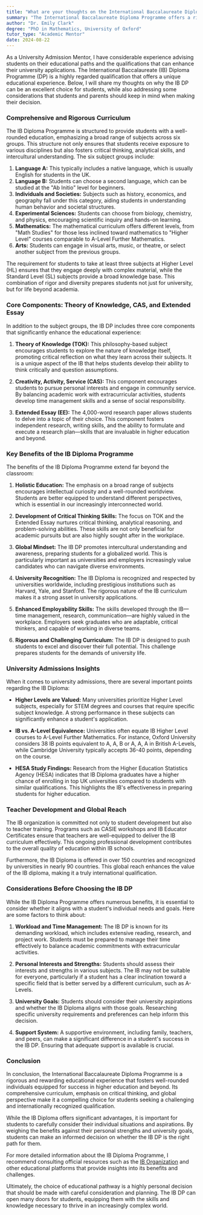 ```yaml
---
title: "What are your thoughts on the International Baccalaureate Diploma Programme?"
summary: "The International Baccalaureate Diploma Programme offers a rigorous curriculum that enhances university applications and provides a unique educational experience."
author: "Dr. Emily Clark"
degree: "PhD in Mathematics, University of Oxford"
tutor_type: "Academic Mentor"
date: 2024-08-22
---
```


As a University Admission Mentor, I have considerable experience advising students on their educational paths and the qualifications that can enhance their university applications. The International Baccalaureate (IB) Diploma Programme (DP) is a highly regarded qualification that offers a unique educational experience. Below, I will share my thoughts on why the IB DP can be an excellent choice for students, while also addressing some considerations that students and parents should keep in mind when making their decision.

### Comprehensive and Rigorous Curriculum

The IB Diploma Programme is structured to provide students with a well-rounded education, emphasizing a broad range of subjects across six groups. This structure not only ensures that students receive exposure to various disciplines but also fosters critical thinking, analytical skills, and intercultural understanding. The six subject groups include:

1. **Language A:** This typically includes a native language, which is usually English for students in the UK.
2. **Language B:** Students can choose a second language, which can be studied at the "Ab Initio" level for beginners.
3. **Individuals and Societies:** Subjects such as history, economics, and geography fall under this category, aiding students in understanding human behavior and societal structures.
4. **Experimental Sciences:** Students can choose from biology, chemistry, and physics, encouraging scientific inquiry and hands-on learning.
5. **Mathematics:** The mathematical curriculum offers different levels, from "Math Studies" for those less inclined toward mathematics to "Higher Level" courses comparable to A-Level Further Mathematics.
6. **Arts:** Students can engage in visual arts, music, or theatre, or select another subject from the previous groups.

The requirement for students to take at least three subjects at Higher Level (HL) ensures that they engage deeply with complex material, while the Standard Level (SL) subjects provide a broad knowledge base. This combination of rigor and diversity prepares students not just for university, but for life beyond academia.

### Core Components: Theory of Knowledge, CAS, and Extended Essay

In addition to the subject groups, the IB DP includes three core components that significantly enhance the educational experience:

1. **Theory of Knowledge (TOK):** This philosophy-based subject encourages students to explore the nature of knowledge itself, promoting critical reflection on what they learn across their subjects. It is a unique aspect of the IB that helps students develop their ability to think critically and question assumptions.

2. **Creativity, Activity, Service (CAS):** This component encourages students to pursue personal interests and engage in community service. By balancing academic work with extracurricular activities, students develop time management skills and a sense of social responsibility.

3. **Extended Essay (EE):** The 4,000-word research paper allows students to delve into a topic of their choice. This component fosters independent research, writing skills, and the ability to formulate and execute a research plan—skills that are invaluable in higher education and beyond.

### Key Benefits of the IB Diploma Programme

The benefits of the IB Diploma Programme extend far beyond the classroom:

1. **Holistic Education:** The emphasis on a broad range of subjects encourages intellectual curiosity and a well-rounded worldview. Students are better equipped to understand different perspectives, which is essential in our increasingly interconnected world.

2. **Development of Critical Thinking Skills:** The focus on TOK and the Extended Essay nurtures critical thinking, analytical reasoning, and problem-solving abilities. These skills are not only beneficial for academic pursuits but are also highly sought after in the workplace.

3. **Global Mindset:** The IB DP promotes intercultural understanding and awareness, preparing students for a globalized world. This is particularly important as universities and employers increasingly value candidates who can navigate diverse environments.

4. **University Recognition:** The IB Diploma is recognized and respected by universities worldwide, including prestigious institutions such as Harvard, Yale, and Stanford. The rigorous nature of the IB curriculum makes it a strong asset in university applications.

5. **Enhanced Employability Skills:** The skills developed through the IB—time management, research, communication—are highly valued in the workplace. Employers seek graduates who are adaptable, critical thinkers, and capable of working in diverse teams.

6. **Rigorous and Challenging Curriculum:** The IB DP is designed to push students to excel and discover their full potential. This challenge prepares students for the demands of university life.

### University Admissions Insights

When it comes to university admissions, there are several important points regarding the IB Diploma:

- **Higher Levels are Valued:** Many universities prioritize Higher Level subjects, especially for STEM degrees and courses that require specific subject knowledge. A strong performance in these subjects can significantly enhance a student's application.

- **IB vs. A-Level Equivalence:** Universities often equate IB Higher Level courses to A-Level Further Mathematics. For instance, Oxford University considers 38 IB points equivalent to A, A, B or A, A, A in British A-Levels, while Cambridge University typically accepts 36-40 points, depending on the course.

- **HESA Study Findings:** Research from the Higher Education Statistics Agency (HESA) indicates that IB Diploma graduates have a higher chance of enrolling in top UK universities compared to students with similar qualifications. This highlights the IB's effectiveness in preparing students for higher education.

### Teacher Development and Global Reach

The IB organization is committed not only to student development but also to teacher training. Programs such as CASIE workshops and IB Educator Certificates ensure that teachers are well-equipped to deliver the IB curriculum effectively. This ongoing professional development contributes to the overall quality of education within IB schools.

Furthermore, the IB Diploma is offered in over 150 countries and recognized by universities in nearly 90 countries. This global reach enhances the value of the IB diploma, making it a truly international qualification.

### Considerations Before Choosing the IB DP

While the IB Diploma Programme offers numerous benefits, it is essential to consider whether it aligns with a student's individual needs and goals. Here are some factors to think about:

1. **Workload and Time Management:** The IB DP is known for its demanding workload, which includes extensive reading, research, and project work. Students must be prepared to manage their time effectively to balance academic commitments with extracurricular activities.

2. **Personal Interests and Strengths:** Students should assess their interests and strengths in various subjects. The IB may not be suitable for everyone, particularly if a student has a clear inclination toward a specific field that is better served by a different curriculum, such as A-Levels.

3. **University Goals:** Students should consider their university aspirations and whether the IB Diploma aligns with those goals. Researching specific university requirements and preferences can help inform this decision.

4. **Support System:** A supportive environment, including family, teachers, and peers, can make a significant difference in a student's success in the IB DP. Ensuring that adequate support is available is crucial.

### Conclusion

In conclusion, the International Baccalaureate Diploma Programme is a rigorous and rewarding educational experience that fosters well-rounded individuals equipped for success in higher education and beyond. Its comprehensive curriculum, emphasis on critical thinking, and global perspective make it a compelling choice for students seeking a challenging and internationally recognized qualification.

While the IB Diploma offers significant advantages, it is important for students to carefully consider their individual situations and aspirations. By weighing the benefits against their personal strengths and university goals, students can make an informed decision on whether the IB DP is the right path for them.

For more detailed information about the IB Diploma Programme, I recommend consulting official resources such as the [IB Organization](https://www.ibo.org/programmes/diploma-programme/) and other educational platforms that provide insights into its benefits and challenges.

Ultimately, the choice of educational pathway is a highly personal decision that should be made with careful consideration and planning. The IB DP can open many doors for students, equipping them with the skills and knowledge necessary to thrive in an increasingly complex world.
    